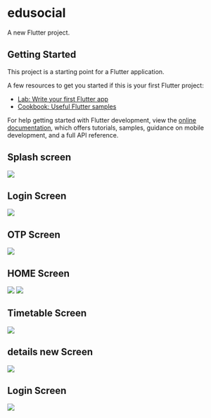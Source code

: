 # edusocial

A new Flutter project.

## Getting Started

This project is a starting point for a Flutter application.

A few resources to get you started if this is your first Flutter project:

- [Lab: Write your first Flutter app](https://docs.flutter.dev/get-started/codelab)
- [Cookbook: Useful Flutter samples](https://docs.flutter.dev/cookbook)

For help getting started with Flutter development, view the
[online documentation](https://docs.flutter.dev/), which offers tutorials,
samples, guidance on mobile development, and a full API reference.

## Splash screen
<img src="./assets/splash/edusplash.png"/>

## Login Screen
<img src="./assets/imageReadme/Screenshot_1660707897.png"/>

## OTP Screen
<img src="./assets/imageReadme/Screenshot_1660707910.png"/>

## HOME Screen
<img src="./assets/imageReadme/Screenshot_1660707918.png"/>
<img src="./assets/imageReadme/Screenshot_1660707961.png"/>

## Timetable Screen
<img src="./assets/imageReadme/Screenshot_1660707930.png.png"/>

## details new Screen
<img src="./assets/imageReadme/Screenshot_1660707943.png"/>

## Login Screen
<img src="./assets/imageReadme/Screenshot_1660707897.png"/>